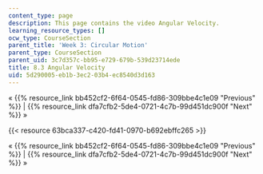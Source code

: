 ```yaml
---
content_type: page
description: This page contains the video Angular Velocity.
learning_resource_types: []
ocw_type: CourseSection
parent_title: 'Week 3: Circular Motion'
parent_type: CourseSection
parent_uid: 3c7d357c-bb95-e729-679b-539d23714ede
title: 8.3 Angular Velocity
uid: 5d290005-eb1b-3ec2-03b4-ec8540d3d163
---
```


« {{% resource_link bb452cf2-6f64-0545-fd86-309bbe4c1e09 "Previous" %}} | {{% resource_link dfa7cfb2-5de4-0721-4c7b-99d451dc900f "Next" %}} »

{{< resource 63bca337-c420-fd41-0970-b692ebffc265 >}}

« {{% resource_link bb452cf2-6f64-0545-fd86-309bbe4c1e09 "Previous" %}} | {{% resource_link dfa7cfb2-5de4-0721-4c7b-99d451dc900f "Next" %}} »
